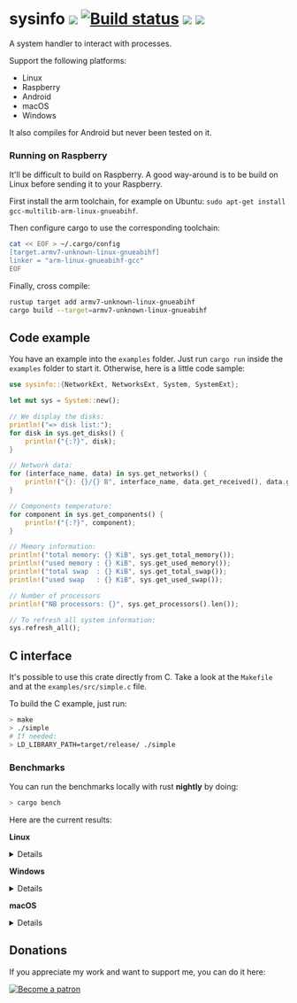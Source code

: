 # sysinfo [![][img_travis-ci]][travis-ci] [![Build status](https://ci.appveyor.com/api/projects/status/nhep876b3legunwd/branch/master?svg=true)](https://ci.appveyor.com/project/GuillaumeGomez/sysinfo/branch/master) [![][img_crates]][crates] [![][img_doc]][doc]

[img_travis-ci]: https://api.travis-ci.org/GuillaumeGomez/sysinfo.png?branch=master
[img_crates]: https://img.shields.io/crates/v/sysinfo.svg
[img_doc]: https://img.shields.io/badge/rust-documentation-blue.svg

[travis-ci]: https://travis-ci.org/GuillaumeGomez/sysinfo
[crates]: https://crates.io/crates/sysinfo
[doc]: https://docs.rs/sysinfo/

A system handler to interact with processes.

Support the following platforms:

 * Linux
 * Raspberry
 * Android
 * macOS
 * Windows

It also compiles for Android but never been tested on it.

### Running on Raspberry

It'll be difficult to build on Raspberry. A good way-around is to be build on Linux before sending it to your Raspberry.

First install the arm toolchain, for example on Ubuntu: `sudo apt-get install gcc-multilib-arm-linux-gnueabihf`.

Then configure cargo to use the corresponding toolchain:

```bash
cat << EOF > ~/.cargo/config
[target.armv7-unknown-linux-gnueabihf]
linker = "arm-linux-gnueabihf-gcc"
EOF
```

Finally, cross compile:

```bash
rustup target add armv7-unknown-linux-gnueabihf
cargo build --target=armv7-unknown-linux-gnueabihf
```

## Code example

You have an example into the `examples` folder. Just run `cargo run` inside the `examples` folder to start it. Otherwise, here is a little code sample:

```rust
use sysinfo::{NetworkExt, NetworksExt, System, SystemExt};

let mut sys = System::new();

// We display the disks:
println!("=> disk list:");
for disk in sys.get_disks() {
    println!("{:?}", disk);
}

// Network data:
for (interface_name, data) in sys.get_networks() {
    println!("{}: {}/{} B", interface_name, data.get_received(), data.get_transmitted());
}

// Components temperature:
for component in sys.get_components() {
    println!("{:?}", component);
}

// Memory information:
println!("total memory: {} KiB", sys.get_total_memory());
println!("used memory : {} KiB", sys.get_used_memory());
println!("total swap  : {} KiB", sys.get_total_swap());
println!("used swap   : {} KiB", sys.get_used_swap());

// Number of processors
println!("NB processors: {}", sys.get_processors().len());

// To refresh all system information:
sys.refresh_all();
```

## C interface

It's possible to use this crate directly from C. Take a look at the `Makefile` and at the `examples/src/simple.c` file.

To build the C example, just run:

```bash
> make
> ./simple
# If needed:
> LD_LIBRARY_PATH=target/release/ ./simple
```

### Benchmarks

You can run the benchmarks locally with rust **nightly** by doing:

```bash
> cargo bench
```

Here are the current results:

**Linux**

<details>

```text
test bench_new                     ... bench:       3,741 ns/iter (+/- 252)
test bench_new_all                 ... bench:  10,491,084 ns/iter (+/- 450,925)
test bench_refresh_all             ... bench:   2,787,974 ns/iter (+/- 235,649)
test bench_refresh_components      ... bench:      24,270 ns/iter (+/- 1,127)
test bench_refresh_components_list ... bench:     370,693 ns/iter (+/- 51,925)
test bench_refresh_cpu             ... bench:      13,367 ns/iter (+/- 1,858)
test bench_refresh_disks           ... bench:       2,532 ns/iter (+/- 108)
test bench_refresh_disks_lists     ... bench:      50,359 ns/iter (+/- 5,877)
test bench_refresh_memory          ... bench:      11,713 ns/iter (+/- 1,006)
test bench_refresh_networks        ... bench:     220,246 ns/iter (+/- 24,294)
test bench_refresh_networks_list   ... bench:     229,648 ns/iter (+/- 82,050)
test bench_refresh_process         ... bench:      77,375 ns/iter (+/- 10,657)
test bench_refresh_processes       ... bench:   2,282,106 ns/iter (+/- 154,098)
test bench_refresh_system          ... bench:      52,466 ns/iter (+/- 4,710)
```
</details>

**Windows**

<details>

```text
test bench_new                     ... bench:   7,688,460 ns/iter (+/- 1,230,010)
test bench_new_all                 ... bench:  24,098,860 ns/iter (+/- 5,260,950)
test bench_refresh_all             ... bench:   3,096,107 ns/iter (+/- 94,257)
test bench_refresh_components      ... bench:   1,205,378 ns/iter (+/- 40,071)
test bench_refresh_components_list ... bench:   3,181,602 ns/iter (+/- 102,533)
test bench_refresh_cpu             ... bench:         395 ns/iter (+/- 18)
test bench_refresh_disks           ... bench:      53,082 ns/iter (+/- 1,834)
test bench_refresh_disks_lists     ... bench:     114,080 ns/iter (+/- 1,920)
test bench_refresh_memory          ... bench:         596 ns/iter (+/- 48)
test bench_refresh_networks        ... bench:      37,549 ns/iter (+/- 1,622)
test bench_refresh_networks_list   ... bench:     667,180 ns/iter (+/- 59,859)
test bench_refresh_process         ... bench:         755 ns/iter (+/- 47)
test bench_refresh_processes       ... bench:   1,217,488 ns/iter (+/- 69,041)
test bench_refresh_system          ... bench:   1,214,780 ns/iter (+/- 52,013)
```
</details>

**macOS**

<details>

```text
test bench_new                     ... bench:      56,861 ns/iter (+/- 5,653)
test bench_new_all                 ... bench:   4,634,509 ns/iter (+/- 1,604,369)
test bench_refresh_all             ... bench:   1,962,343 ns/iter (+/- 129,726)
test bench_refresh_components      ... bench:     294,752 ns/iter (+/- 45,107)
test bench_refresh_components_list ... bench:     895,672 ns/iter (+/- 112,586)
test bench_refresh_cpu             ... bench:      11,187 ns/iter (+/- 2,483)
test bench_refresh_disks           ... bench:         975 ns/iter (+/- 50)
test bench_refresh_disks_lists     ... bench:      25,955 ns/iter (+/- 3,159)
test bench_refresh_memory          ... bench:       3,440 ns/iter (+/- 198)
test bench_refresh_networks        ... bench:     211,552 ns/iter (+/- 16,686)
test bench_refresh_networks_list   ... bench:     211,138 ns/iter (+/- 22,644)
test bench_refresh_process         ... bench:       4,174 ns/iter (+/- 1,249)
test bench_refresh_processes       ... bench:     803,559 ns/iter (+/- 42,974)
test bench_refresh_system          ... bench:     365,762 ns/iter (+/- 55,893)
```
</details>

## Donations

If you appreciate my work and want to support me, you can do it here:

[![Become a patron](https://c5.patreon.com/external/logo/become_a_patron_button.png)](https://www.patreon.com/GuillaumeGomez)
